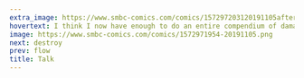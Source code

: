 ```yaml
---
extra_image: https://www.smbc-comics.com/comics/157297203120191105after.png
hovertext: I think I now have enough to do an entire compendium of damaging sex talks. Hooray?
image: https://www.smbc-comics.com/comics/1572971954-20191105.png
next: destroy
prev: flow
title: Talk
---
```

